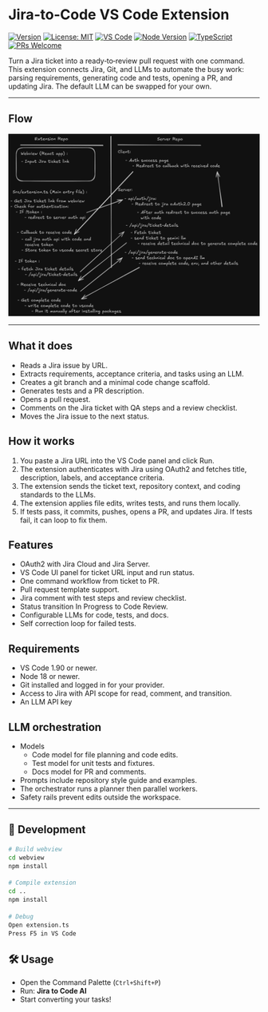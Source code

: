 # Jira‑to‑Code VS Code Extension

<!-- Status badges for enhanced project visibility -->
[![Version](https://img.shields.io/npm/v/jira-to-code.svg)](https://www.npmjs.com/package/jira-to-code)
[![License: MIT](https://img.shields.io/badge/License-MIT-yellow.svg)](LICENSE)
[![VS Code](https://img.shields.io/badge/VSCode-Extension-blue)](https://code.visualstudio.com/)
[![Node Version](https://img.shields.io/badge/node-18+-green.svg)](https://nodejs.org/)
[![TypeScript](https://img.shields.io/badge/TypeScript-5.4.5-blue.svg)](https://www.typescriptlang.org/)
[![PRs Welcome](https://img.shields.io/badge/PRs-welcome-brightgreen.svg)](https://github.com/UmangDalvadi/jira-to-code)

Turn a Jira ticket into a ready‑to‑review pull request with one command. This extension connects Jira, Git, and LLMs to automate the busy work: parsing requirements, generating code and tests, opening a PR, and updating Jira. The default LLM can be swapped for your own.

---

## **Flow**

![Flow](./webview/public/jira-flow.png)

---

## What it does

- Reads a Jira issue by URL.
- Extracts requirements, acceptance criteria, and tasks using an LLM.
- Creates a git branch and a minimal code change scaffold.
- Generates tests and a PR description.
- Opens a pull request.
- Comments on the Jira ticket with QA steps and a review checklist.
- Moves the Jira issue to the next status.

## How it works

1. You paste a Jira URL into the VS Code panel and click Run.
2. The extension authenticates with Jira using OAuth2 and fetches title, description, labels, and acceptance criteria.
3. The extension sends the ticket text, repository context, and coding standards to the LLMs.
4. The extension applies file edits, writes tests, and runs them locally.
5. If tests pass, it commits, pushes, opens a PR, and updates Jira. If tests fail, it can loop to fix them.

## Features

- OAuth2 with Jira Cloud and Jira Server.
- VS Code UI panel for ticket URL input and run status.
- One command workflow from ticket to PR.
- Pull request template support.
- Jira comment with test steps and review checklist.
- Status transition In Progress to Code Review.
- Configurable LLMs for code, tests, and docs.
- Self correction loop for failed tests.

## Requirements

- VS Code 1.90 or newer.
- Node 18 or newer.
- Git installed and logged in for your provider.
- Access to Jira with API scope for read, comment, and transition.
- An LLM API key

## LLM orchestration

- Models
    - Code model for file planning and code edits.
    - Test model for unit tests and fixtures.
    - Docs model for PR and comments.
- Prompts include repository style guide and examples.
- The orchestrator runs a planner then parallel workers.
- Safety rails prevent edits outside the workspace.

---

## 🧪 Development

```bash
# Build webview
cd webview
npm install

# Compile extension
cd ..
npm install

# Debug
Open extension.ts
Press F5 in VS Code
```

## 🛠️ Usage

- Open the Command Palette (`Ctrl+Shift+P`)
- Run: **Jira to Code AI**
- Start converting your tasks!
